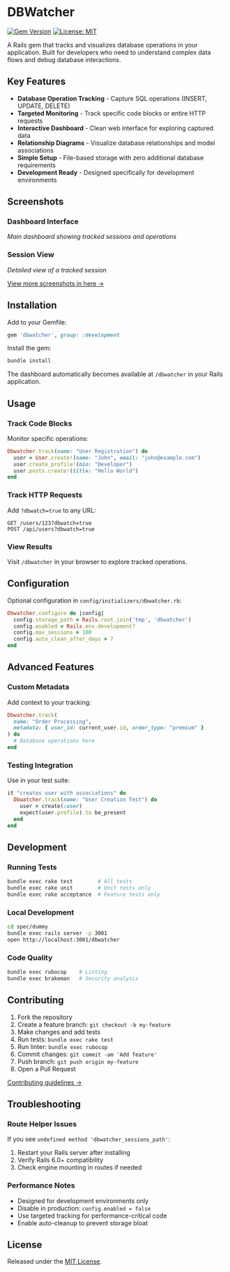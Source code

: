 # DBWatcher

[![Gem Version](https://badge.fury.io/rb/dbwatcher.svg)](https://badge.fury.io/rb/dbwatcher)
[![License: MIT](https://img.shields.io/badge/License-MIT-yellow.svg)](https://opensource.org/licenses/MIT)

A Rails gem that tracks and visualizes database operations in your application. Built for developers who need to understand complex data flows and debug database interactions.

## Key Features

- **Database Operation Tracking** - Capture SQL operations (INSERT, UPDATE, DELETE)
- **Targeted Monitoring** - Track specific code blocks or entire HTTP requests
- **Interactive Dashboard** - Clean web interface for exploring captured data
- **Relationship Diagrams** - Visualize database relationships and model associations
- **Simple Setup** - File-based storage with zero additional database requirements
- **Development Ready** - Designed specifically for development environments

## Screenshots

### Dashboard Interface

_Main dashboard showing tracked sessions and operations_

### Session View

_Detailed view of a tracked session_

[View more screenshots in here →](docs/screenshots.md)

## Installation

Add to your Gemfile:

```ruby
gem 'dbwatcher', group: :development
```

Install the gem:

```bash
bundle install
```

The dashboard automatically becomes available at `/dbwatcher` in your Rails application.

## Usage

### Track Code Blocks

Monitor specific operations:

```ruby
Dbwatcher.track(name: "User Registration") do
  user = User.create!(name: "John", email: "john@example.com")
  user.create_profile!(bio: "Developer")
  user.posts.create!(title: "Hello World")
end
```

### Track HTTP Requests

Add `?dbwatch=true` to any URL:

```
GET /users/123?dbwatch=true
POST /api/users?dbwatch=true
```

### View Results

Visit `/dbwatcher` in your browser to explore tracked operations.

## Configuration

Optional configuration in `config/initializers/dbwatcher.rb`:

```ruby
Dbwatcher.configure do |config|
  config.storage_path = Rails.root.join('tmp', 'dbwatcher')
  config.enabled = Rails.env.development?
  config.max_sessions = 100
  config.auto_clean_after_days = 7
end
```

## Advanced Features

### Custom Metadata

Add context to your tracking:

```ruby
Dbwatcher.track(
  name: "Order Processing",
  metadata: { user_id: current_user.id, order_type: "premium" }
) do
  # Database operations here
end
```

### Testing Integration

Use in your test suite:

```ruby
it "creates user with associations" do
  Dbwatcher.track(name: "User Creation Test") do
    user = create(:user)
    expect(user.profile).to be_present
  end
end
```

## Development

### Running Tests

```bash
bundle exec rake test        # All tests
bundle exec rake unit        # Unit tests only
bundle exec rake acceptance  # Feature tests only
```

### Local Development

```bash
cd spec/dummy
bundle exec rails server -p 3001
open http://localhost:3001/dbwatcher
```

### Code Quality

```bash
bundle exec rubocop    # Linting
bundle exec brakeman   # Security analysis
```

## Contributing

1. Fork the repository
2. Create a feature branch: `git checkout -b my-feature`
3. Make changes and add tests
4. Run tests: `bundle exec rake test`
5. Run linter: `bundle exec rubocop`
6. Commit changes: `git commit -am 'Add feature'`
7. Push branch: `git push origin my-feature`
8. Open a Pull Request

[Contributing guidelines →](CONTRIBUTING.md)

## Troubleshooting

### Route Helper Issues

If you see `undefined method 'dbwatcher_sessions_path'`:

1. Restart your Rails server after installing
2. Verify Rails 6.0+ compatibility
3. Check engine mounting in routes if needed

### Performance Notes

- Designed for development environments only
- Disable in production: `config.enabled = false`
- Use targeted tracking for performance-critical code
- Enable auto-cleanup to prevent storage bloat

## License

Released under the [MIT License](https://opensource.org/licenses/MIT).
